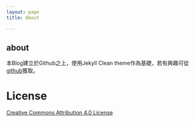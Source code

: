 ```yaml
---
layout: page 
title: About

---
```


## about 

本Blog建立於Github之上，使用Jekyll Clean theme作為基礎，若有興趣可從[github](https://github.com/streetturtle/jekyll-clean-dark)獲取。


License
=======

[Creative Commons Attribution 4.0 License](https://creativecommons.org/licenses/by/4.0/legalcode)

